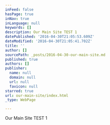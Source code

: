 ```yaml
---
inFeed: false
hasPage: true
inNav: true
inLanguage: null
keywords: []
description: Our Main Site TEST 1
datePublished: '2016-04-30T21:05:53.609Z'
dateModified: '2016-04-30T21:05:41.702Z'
title: ''
author: []
sourcePath: _posts/2016-04-30-our-main-site.md
published: true
authors: []
publisher:
  name: null
  domain: null
  url: null
  favicon: null
starred: true
url: our-main-site/index.html
_type: WebPage

---
```

Our Main Site TEST 1